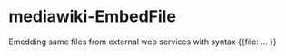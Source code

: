 mediawiki-EmbedFile
===================

Emedding same files from external web services with syntax {{file: ... }}
